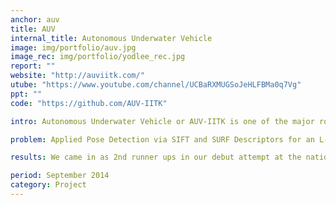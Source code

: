 ```yaml
---
anchor: auv
title: AUV
internal_title: Autonomous Underwater Vehicle  
image: img/portfolio/auv.jpg
image_rec: img/portfolio/yodlee_rec.jpg
report: ""
website: "http://auviitk.com/"
utube: "https://www.youtube.com/channel/UCBaRXMUGSoJeHLFBMa0q7Vg"
ppt: ""
code: "https://github.com/AUV-IITK" 

intro: Autonomous Underwater Vehicle or AUV-IITK is one of the major robotics project, mentored by Prof. KS Venkatesh and Prof. Sachin Y Shinde. The aim of this project is to create a fully an underwater vehicle that can perfrom a set of tasks underwater without any human control. I was the Computer Vision subdivision head for the period of January 2016 to December 2016 

problem: Applied Pose Detection via SIFT and SURF Descriptors for an L-shaped gate, identifying the angle made by it. Applied Convolutional Neural Networks for pattern detection via Tensorflow. Used OpenCV library along with ROS framework to implement various object detection algorithms.

results: We came in as 2nd runner ups in our debut attempt at the national level competition NIOT-SAVe, December 2016 where teams from other IITs and colleges took part, with a much superior software built upon ROS framework. The team is now targeting the NIOT-SAVe 2017 and ROBOSUB, San Diego 2018.  

period: September 2014
category: Project
---
```

